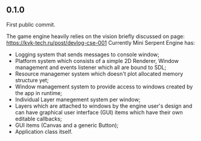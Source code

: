 ## 0.1.0 ##
First public commit.

The game engine heavily relies on the vision briefly discussed on page: https://kvk-tech.ru/post/devlog-cse-001
Currently Mini Serpent Engine has:
+ Logging system that sends messages to console window;
+ Platform system which consists of a simple 2D Renderer, Window management and events listener which all are bound to SDL;
+ Resource managemer system which doesn't plot allocated memory structure yet;
+ Window management system to provide access to windows created by the app in runtime;
+ Individual Layer manegement system per window;
+ Layers which are attached to windows by the engine user's design and can have graphical user interface (GUI) items which have their own editable callbacks;
+ GUI items (Canvas and a generic Button);
+ Application class itself.
